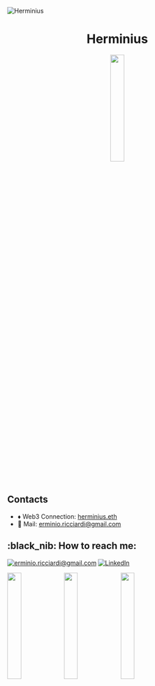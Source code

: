
![Herminius](https://github.com/Erminio-Ricciardi/Herminius/blob/main/herminius_banner_github_readme.svg)

<h1 align=center> Herminius </h1>



<p align="center">
<img width="25%" src="https://github.com/Erminio-Ricciardi/Herminius/blob/main/herminius_logo_classic_github_readme.svg" />
</p>

<h2> Contacts </h2>

-  :diamonds: Web3 Connection: [herminius.eth](https://herminius.eth.limo) 
- 📮 Mail: [erminio.ricciardi@gmail.com](mailto:erminio.ricciardi@gmail.com)


<h2>:black_nib: How to reach me:</h2>


<a href="mailto:erminio.ricciardi@gmail.com">![erminio.ricciardi@gmail.com](https://img.shields.io/badge/Gmail-D14836?style=for-the-badge&logo=gmail&logoColor=white)</a> <a href="https://www.linkedin.com/in/Herminius/">![LinkedIn](https://img.shields.io/badge/LinkedIn-0077B5?style=for-the-badge&logo=linkedin&logoColor=white)</a>


<img width="25%" src="https://github.com/Erminio-Ricciardi/Herminius/blob/main/loghi_portfolio/integrityIllusion_logo_github_readme.svg" />
<img width="25%" src="https://github.com/Erminio-Ricciardi/Herminius/blob/main/loghi_portfolio/infranto_logo_Tv_github_readme.svg" />
<img width="25%" src="https://github.com/Erminio-Ricciardi/Herminius/blob/main/loghi_portfolio/mahekeh_logo_github_readme.svg" />
